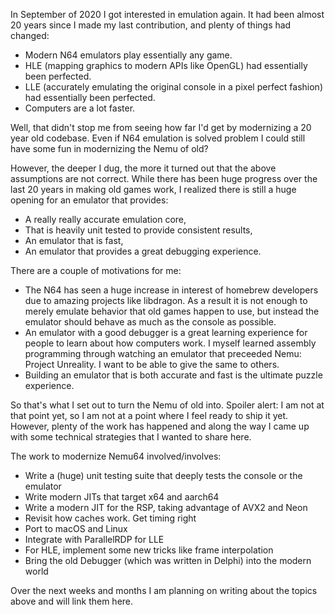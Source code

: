 In September of 2020 I got interested in emulation again. It had been almost 20 years since I made my last contribution, and plenty of things had changed:

* Modern N64 emulators play essentially any game.
* HLE (mapping graphics to modern APIs like OpenGL) had essentially been perfected.
* LLE (accurately emulating the original console in a pixel perfect fashion) had essentially been perfected.
* Computers are a lot faster.

Well, that didn't stop me from seeing how far I'd get by modernizing a 20 year old codebase. Even if N64 emulation is solved problem I could still have some fun in modernizing the Nemu of old?

However, the deeper I dug, the more it turned out that the above assumptions are not correct. While there has been huge progress over the last 20 years in making old games work, I realized there is still a huge opening for an emulator that provides:

* A really really accurate emulation core,
* That is heavily unit tested to provide consistent results,
* An emulator that is fast,
* An emulator that provides a great debugging experience.

There are a couple of motivations for me:
 * The N64 has seen a huge increase in interest of homebrew developers due to amazing projects like libdragon. As a result it is not enough to merely emulate behavior that old games happen to use, but instead the emulator should behave as much as the console as possible.
 * An emulator with a good debugger is a great learning experience for people to learn about how computers work. I myself learned assembly programming through watching an emulator that preceeded Nemu: Project Unreality. I want to be able to give the same to others.
 * Building an emulator that is both accurate and fast is the ultimate puzzle experience.

So that's what I set out to turn the Nemu of old into. Spoiler alert: I am not at that point yet, so I am not at a point where I feel ready to ship it yet. However, plenty of the work has happened and along the way I came up with some technical strategies that I wanted to share here.

The work to modernize Nemu64 involved/involves:
* Write a (huge) unit testing suite that deeply tests the console or the emulator
* Write modern JITs that target x64 and aarch64
* Write a modern JIT for the RSP, taking advantage of AVX2 and Neon
* Revisit how caches work. Get timing right
* Port to macOS and Linux
* Integrate with ParallelRDP for LLE
* For HLE, implement some new tricks like frame interpolation
* Bring the old Debugger (which was written in Delphi) into the modern world

Over the next weeks and months I am planning on writing about the topics above and will link them here.
